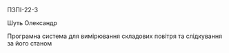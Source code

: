 ПЗПІ-22-3

Шуть Олександр

Програмна система для вимірювання складових повітря та слідкування за його станом
